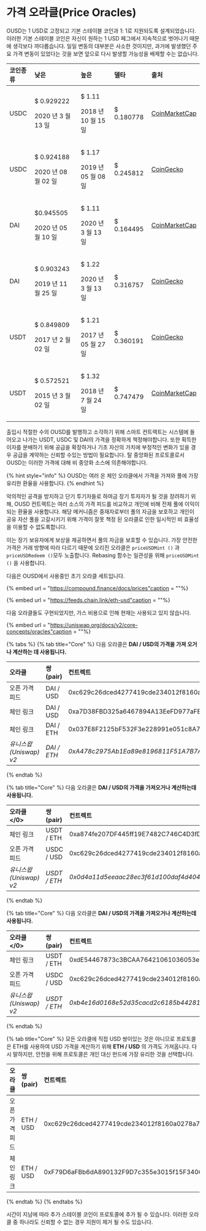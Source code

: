 # 가격 오라클(Price Oracles)

OUSD는 1 USD로 고정되고 기본 스테이블 코인과 1: 1로 지원되도록 설계되었습니다. 이러한 기본 스테이블 코인은 자신이 원하는 1 USD 페그에서 지속적으로 벗어나기 때문에 생각보다 까다롭습니다. 일일 변동의 대부분은 사소한 것이지만, 과거에 발생했던 주요 가격 변동이 있었다는 것을 보면 앞으로 다시 발생할 가능성을 배제할 수는 없습니다.

<table>
  <thead>
    <tr>
      <th style="text-align:left">코인종류</th>
      <th style="text-align:left"><b>낮은</b>
      </th>
      <th style="text-align:left"><b>높은</b>
      </th>
      <th style="text-align:left"><b>델타</b>
      </th>
      <th style="text-align:left"><b>출처</b>
      </th>
    </tr>
  </thead>
  <tbody>
    <tr>
      <td style="text-align:left">USDC</td>
      <td style="text-align:left">
        <p>$ 0.929222</p>
        <p>2020 년 3 월 13 일</p>
      </td>
      <td style="text-align:left">
        <p>$ 1.11</p>
        <p>2018 년 10 월 15 일</p>
      </td>
      <td style="text-align:left">$ 0.180778</td>
      <td style="text-align:left"><a href="https://coinmarketcap.com/currencies/usd-coin/">CoinMarketCap</a>
      </td>
    </tr>
    <tr>
      <td style="text-align:left">USDC</td>
      <td style="text-align:left">
        <p>$ 0.924188</p>
        <p>2020 년 08 월 02 일</p>
      </td>
      <td style="text-align:left">
        <p>$ 1.17</p>
        <p>2019 년 05 월 08 일</p>
      </td>
      <td style="text-align:left">$ 0.245812</td>
      <td style="text-align:left"><a href="https://www.coingecko.com/en/coins/usd-coin">CoinGecko</a>
      </td>
    </tr>
    <tr>
      <td style="text-align:left">DAI</td>
      <td style="text-align:left">
        <p>$0.945505</p>
        <p>2020 년 05 월 10 일</p>
      </td>
      <td style="text-align:left">
        <p>$ 1.11</p>
        <p>2020 년 3 월 13 일</p>
      </td>
      <td style="text-align:left">$ 0.164495</td>
      <td style="text-align:left"><a href="https://coinmarketcap.com/currencies/multi-collateral-dai/">CoinMarketCap</a>
      </td>
    </tr>
    <tr>
      <td style="text-align:left">DAI</td>
      <td style="text-align:left">
        <p>$ 0.903243</p>
        <p>2019 년 11 월 25 일</p>
      </td>
      <td style="text-align:left">
        <p>$ 1.22</p>
        <p>2020 년 3 월 13 일</p>
      </td>
      <td style="text-align:left">$ 0.316757</td>
      <td style="text-align:left"><a href="https://www.coingecko.com/en/coins/dai">CoinGecko</a>
      </td>
    </tr>
    <tr>
      <td style="text-align:left">USDT</td>
      <td style="text-align:left">
        <p>$ 0.849809</p>
        <p>2017 년 2 월 02 일</p>
      </td>
      <td style="text-align:left">
        <p>$ 1.21</p>
        <p>2017 년 05 월 27 일</p>
      </td>
      <td style="text-align:left">$ 0.360191</td>
      <td style="text-align:left"><a href="https://www.coingecko.com/en/coins/tether">CoinGecko</a>
      </td>
    </tr>
    <tr>
      <td style="text-align:left">USDT</td>
      <td style="text-align:left">
        <p>$ 0.572521</p>
        <p>2015 년 3 월 02 일</p>
      </td>
      <td style="text-align:left">
        <p>$ 1.32</p>
        <p>2018 년 7 월 24 일</p>
      </td>
      <td style="text-align:left">$ 0.747479</td>
      <td style="text-align:left"><a href="https://coinmarketcap.com/currencies/tether/">CoinMarketCap</a>
      </td>
    </tr>
  </tbody>
</table>

출입시 적절한 수의 OUSD를 발행하고 소각하기 위해 스마트 컨트렉트는 시스템에 들어오고 나가는 USDT, USDC 및 DAI의 가격을 정확하게 책정해야합니다. 또한 획득한 이자를 분배하기 위해 공급을 확장하거나 기초 자산의 가치에 부정적인 변화가 있을 경우 공급을 계약하는 신뢰할 수있는 방법이 필요합니다. 탈 중앙화된 프로토콜로서 OUSD는 이러한 가격에 대해 비 중앙화 소스에 의존해야합니다.

{% hint style="info" %}
OUSD는 여러 온 체인 오라클에서 가격을 가져와 풀에 가장 유리한 환율을 사용합니다.
{% endhint %}

악의적인 공격을 방지하고 단기 투기자들로 하여금 장기 투자자가 될 것을 장려하기 위해, OUSD 컨트렉트는 여러 소스의 가격 피드를 비교하고 개인에 비해 전체 풀에 이익이되는 환율을 사용합니다. 해당 메커니즘은 중재자로부터 풀의 자금을 보호하고 개인이 공유 자산 풀을 고갈시키기 위해 가격이 잘못 책정 된 오라클로 인한 일시적인 비 효율성을 이용할 수 없도록합니다.

이는 장기 보유자에게 보상을 제공하면서 풀의 자금을 보호할 수 있습니다. 가장 안전한 가격은 거래 방향에 따라 다르기 때문에 오리진 오라클은 `priceUSDMint ()` 과 `priceUSDRedeem ()`모두 노출합니다. Rebasing 함수는 일관성을 위해 `priceUSDMint ()` 을 사용합니다.

다음은 OUSD에서 사용중인 초기 오라클 세트입니다.

{% embed url = "https://compound.finance/docs/prices"caption = ""%}

{% embed url = "https://feeds.chain.link/eth-usd"caption = ""%}

다음 오라클들도 구현되었지만, 가스 비용으로 인해 현재는 사용되고 있지 않습니다.

{% embed url = "https://uniswap.org/docs/v2/core-concepts/oracles"caption = ""%}

{% tabs %}
{% tab title="Core" %}
다음 오라클은 **DAI / USD의 가격을 가져 오거나 계산하는 데 사용됩니다.**

| 오라클                | 쌍(pair)     | 컨트렉트                                         |
|:------------------ |:----------- |:-------------------------------------------- |
| 오픈 가격 피드           | DAI / USD   | 0xc629c26dced4277419cde234012f8160a0278a79   |
| 체인 링크              | DAI / USD   | 0xa7D38FBD325a6467894A13EeFD977aFE558bC1f0   |
| 체인 링크              | DAI / ETH   | 0x037E8F2125bF532F3e228991e051c8A7253B642c   |
| _유니스왑(Uniswap) v2_ | _DAI / ETH_ | _0xA478c2975Ab1Ea89e8196811F51A7B7Ade33eB11_ |
{% endtab %}

{% tab title="Core" %}
다음 오라클은 **DAI / USD의 가격을 가져오거나 계산하는데 사용됩니다.**

| </strong>오라클</0>   | 쌍(pair)      | 컨트렉트                                         |
|:------------------ |:------------ |:-------------------------------------------- |
| 체인 링크              | USDT / ETH   | 0xa874fe207DF445ff19E7482C746C4D3fD0CB9AcE   |
| 오픈 가격 피드           | USDC / USD   | 0xc629c26dced4277419cde234012f8160a0278a79   |
| _유니스왑(Uniswap) v2_ | _USDT / ETH_ | _0x0d4a11d5eeaac28ec3f61d100daf4d40471f1852_ |
{% endtab %}

{% tab title="Core" %}
다음 오라클은 **DAI / USD의 가격을 가져오거나 계산하는데 사용됩니다.**

| </strong>오라클</0>   | 쌍(pair)      | 컨트렉트                                         |
|:------------------ |:------------ |:-------------------------------------------- |
| 체인 링크              | USDT / ETH   | 0xdE54467873c3BCAA76421061036053e371721708   |
| 오픈 가격 피드           | USDC / USD   | 0xc629c26dced4277419cde234012f8160a0278a79   |
| _유니스왑(Uniswap) v2_ | _USDT / ETH_ | _0xb4e16d0168e52d35cacd2c6185b44281ec28c9dc_ |
{% endtab %}

{% tab title="Core" %}
모든 오라클에 직접 USD 쌍이있는 것은 아니므로 프로토콜은 ETH를 사용하여 USD 가격을 계산하기 위해 **ETH / USD** 의 가격도 가져옵니다. 다시 말하지만, 안전을 위해 프로토콜은 개인 대신 펀드에 가장 유리한 것을 선택합니다.

| 오라클      | 쌍(pair)   | 컨트렉트                                       |
|:-------- |:--------- |:------------------------------------------ |
| 오픈 가격 피드 | ETH / USD | 0xc629c26dced4277419cde234012f8160a0278a79 |
| 체인 링크    | ETH / USD | 0xF79D6aFBb6dA890132F9D7c355e3015f15F3406F |
{% endtab %}
{% endtabs %}

시간이 지남에 따라 추가 스테이블 코인이 프로토콜에 추가 될 수 있습니다. 이러한 오라클 중 하나라도 신뢰할 수 없는 경우 지원이 제거 될 수도 있습니다.


